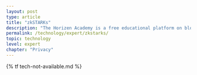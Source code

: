 ```yaml
---
layout: post
type: article
title: "zkSTARKs"
description: "The Horizen Academy is a free educational platform on blockchain technology, cryptocurrency, and privacy. This chapter is is not available yet. We add content frequently, sign up for our newsletter for notifications when it's released."
permalink: /technology/expert/zkstarks/
topic: technology
level: expert
chapter: "Privacy"
---
```


{% tf tech-not-available.md %}
